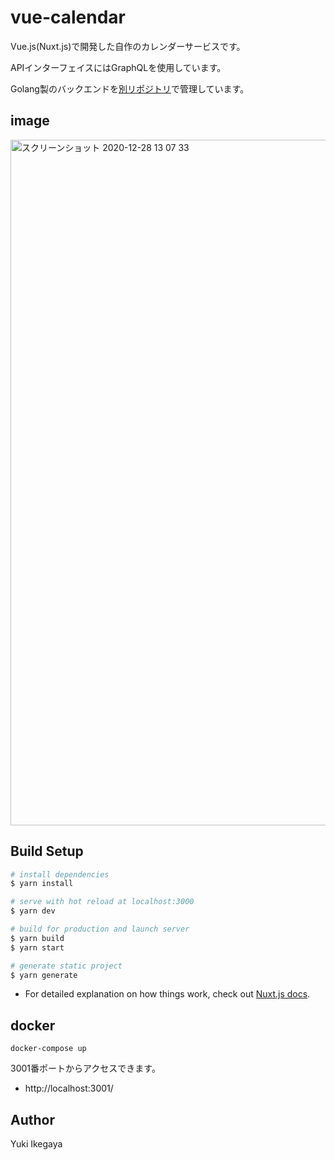 # vue-calendar
Vue.js(Nuxt.js)で開発した自作のカレンダーサービスです。

APIインターフェイスにはGraphQLを使用しています。

Golang製のバックエンドを[別リポジトリ](https://github.com/ikeyu0806/calendar-backend)で管理しています。

## image
<img width="1097" alt="スクリーンショット 2020-12-28 13 07 33" src="https://user-images.githubusercontent.com/30525452/103451068-99c48a80-4d02-11eb-8ba1-eb848e6246c6.png">

## Build Setup

```bash
# install dependencies
$ yarn install

# serve with hot reload at localhost:3000
$ yarn dev

# build for production and launch server
$ yarn build
$ yarn start

# generate static project
$ yarn generate
```

- For detailed explanation on how things work, check out [Nuxt.js docs](https://nuxtjs.org).

## docker

```
docker-compose up
```

3001番ポートからアクセスできます。
- http://localhost:3001/

## Author
Yuki Ikegaya
